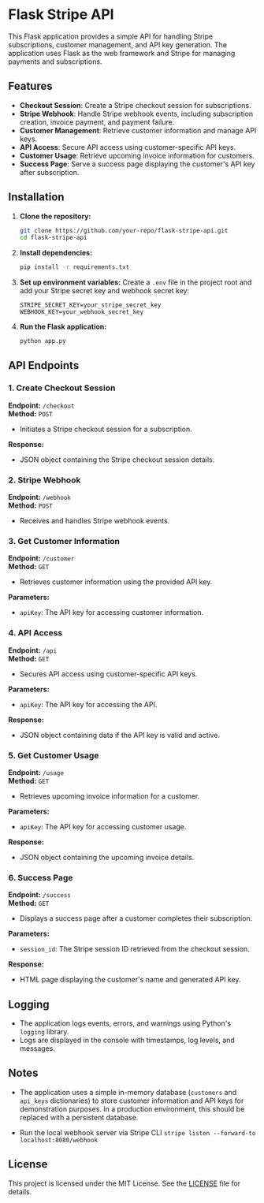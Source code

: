 # Flask Stripe API

This Flask application provides a simple API for handling Stripe subscriptions, customer management, and API key generation. The application uses Flask as the web framework and Stripe for managing payments and subscriptions.

## Features

- **Checkout Session**: Create a Stripe checkout session for subscriptions.
- **Stripe Webhook**: Handle Stripe webhook events, including subscription creation, invoice payment, and payment failure.
- **Customer Management**: Retrieve customer information and manage API keys.
- **API Access**: Secure API access using customer-specific API keys.
- **Customer Usage**: Retrieve upcoming invoice information for customers.
- **Success Page**: Serve a success page displaying the customer's API key after subscription.

## Installation

1. **Clone the repository:**
    ```bash
    git clone https://github.com/your-repo/flask-stripe-api.git
    cd flask-stripe-api
    ```

2. **Install dependencies:**
    ```bash
    pip install -r requirements.txt
    ```

3. **Set up environment variables:**
    Create a `.env` file in the project root and add your Stripe secret key and webhook secret key:
    ```
    STRIPE_SECRET_KEY=your_stripe_secret_key
    WEBHOOK_KEY=your_webhook_secret_key
    ```

4. **Run the Flask application:**
    ```bash
    python app.py
    ```

## API Endpoints

### 1. Create Checkout Session

**Endpoint:** `/checkout`  
**Method:** `POST`

- Initiates a Stripe checkout session for a subscription.

**Response:**
- JSON object containing the Stripe checkout session details.

### 2. Stripe Webhook

**Endpoint:** `/webhook`  
**Method:** `POST`

- Receives and handles Stripe webhook events.

### 3. Get Customer Information

**Endpoint:** `/customer`  
**Method:** `GET`

- Retrieves customer information using the provided API key.

**Parameters:**
- `apiKey`: The API key for accessing customer information.

### 4. API Access

**Endpoint:** `/api`  
**Method:** `GET`

- Secures API access using customer-specific API keys.

**Parameters:**
- `apiKey`: The API key for accessing the API.

**Response:**
- JSON object containing data if the API key is valid and active.

### 5. Get Customer Usage

**Endpoint:** `/usage`  
**Method:** `GET`

- Retrieves upcoming invoice information for a customer.

**Parameters:**
- `apiKey`: The API key for accessing customer usage.

**Response:**
- JSON object containing the upcoming invoice details.

### 6. Success Page

**Endpoint:** `/success`  
**Method:** `GET`

- Displays a success page after a customer completes their subscription.

**Parameters:**
- `session_id`: The Stripe session ID retrieved from the checkout session.

**Response:**
- HTML page displaying the customer's name and generated API key.

## Logging

- The application logs events, errors, and warnings using Python's `logging` library.
- Logs are displayed in the console with timestamps, log levels, and messages.

## Notes

- The application uses a simple in-memory database (`customers` and `api_keys` dictionaries) to store customer information and API keys for demonstration purposes. In a production environment, this should be replaced with a persistent database.

- Run the local webhook server via Stripe CLI `stripe listen --forward-to localhost:8080/webhook`

## License

This project is licensed under the MIT License. See the [LICENSE](LICENSE) file for details.
